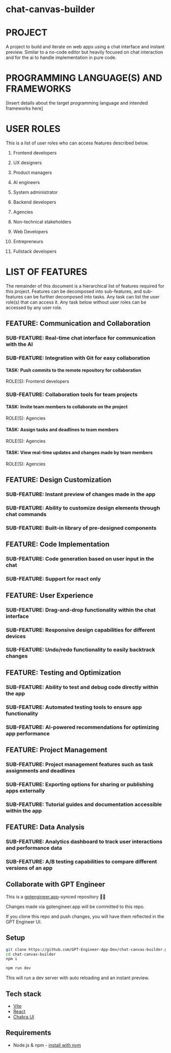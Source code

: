 # chat-canvas-builder

# PROJECT

A project to build and iterate on web apps using a chat interface and instant preview. Similar to a no-code editor but heavily focused on chat interaction and for the ai to handle implementation in pure code.

# PROGRAMMING LANGUAGE(S) AND FRAMEWORKS

[Insert details about the target programming language and intended frameworks here]

# USER ROLES

This is a list of user roles who can access features described below.

1. Frontend developers

2. UX designers

3. Product managers

4. AI engineers

5. System administrator

6. Backend developers

7. Agencies

8. Non-technical stakeholders

9. Web Developers

10. Entrepreneurs

11. Fullstack developers

# LIST OF FEATURES

The remainder of this document is a hierarchical list of features required for this project. Features can be decomposed into sub-features, and sub-features can be further decomposed into tasks. Any task can list the user role(s) that can access it. Any task below without user roles can be accessed by any user role.

## FEATURE: Communication and Collaboration

### SUB-FEATURE: Real-time chat interface for communication with the AI

### SUB-FEATURE: Integration with Git for easy collaboration

#### TASK: Push commits to the remote repository for collaboration

ROLE(S): Frontend developers

### SUB-FEATURE: Collaboration tools for team projects

#### TASK: Invite team members to collaborate on the project

ROLE(S): Agencies

#### TASK: Assign tasks and deadlines to team members

ROLE(S): Agencies

#### TASK: View real-time updates and changes made by team members

ROLE(S): Agencies

## FEATURE: Design Customization

### SUB-FEATURE: Instant preview of changes made in the app

### SUB-FEATURE: Ability to customize design elements through chat commands

### SUB-FEATURE: Built-in library of pre-designed components

## FEATURE: Code Implementation

### SUB-FEATURE: Code generation based on user input in the chat

### SUB-FEATURE: Support for react only

## FEATURE: User Experience

### SUB-FEATURE: Drag-and-drop functionality within the chat interface

### SUB-FEATURE: Responsive design capabilities for different devices

### SUB-FEATURE: Undo/redo functionality to easily backtrack changes

## FEATURE: Testing and Optimization

### SUB-FEATURE: Ability to test and debug code directly within the app

### SUB-FEATURE: Automated testing tools to ensure app functionality

### SUB-FEATURE: AI-powered recommendations for optimizing app performance

## FEATURE: Project Management

### SUB-FEATURE: Project management features such as task assignments and deadlines

### SUB-FEATURE: Exporting options for sharing or publishing apps externally

### SUB-FEATURE: Tutorial guides and documentation accessible within the app

## FEATURE: Data Analysis

### SUB-FEATURE: Analytics dashboard to track user interactions and performance data

### SUB-FEATURE: A/B testing capabilities to compare different versions of an app

## Collaborate with GPT Engineer

This is a [gptengineer.app](https://gptengineer.app)-synced repository 🌟🤖

Changes made via gptengineer.app will be committed to this repo.

If you clone this repo and push changes, you will have them reflected in the GPT Engineer UI.

## Setup

```sh
git clone https://github.com/GPT-Engineer-App-Dev/chat-canvas-builder.git
cd chat-canvas-builder
npm i
```

```sh
npm run dev
```

This will run a dev server with auto reloading and an instant preview.

## Tech stack

- [Vite](https://vitejs.dev/)
- [React](https://react.dev/)
- [Chakra UI](https://chakra-ui.com/)

## Requirements

- Node.js & npm - [install with nvm](https://github.com/nvm-sh/nvm#installing-and-updating)
